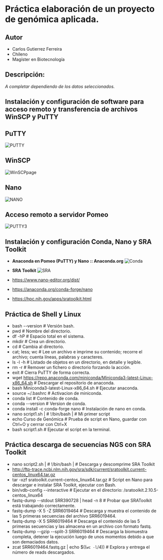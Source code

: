 # Práctica elaboración de un proyecto de genómica aplicada.

## **Autor**
- Carlos Gutierrez Ferreira
- Chileno
- Magíster en Biotecnología

## **Descripción:**  
_A completar dependiendo de los datos seleccionados._








## Instalación y configuración de software para acceso remoto y transferencia de archivos WinSCP y PuTTY

## **PuTTY**
![PUTTY](https://user-images.githubusercontent.com/80927233/119920352-34d03200-bf3a-11eb-815e-ce236832d618.jpg)

## **WinSCP**
![WinSCPpage](https://user-images.githubusercontent.com/80927233/119920551-84aef900-bf3a-11eb-8c0f-fb8a2d486099.jpg)

## **Nano**
![NANO](https://user-images.githubusercontent.com/80927233/119920375-3dc10380-bf3a-11eb-885f-92805dd9d2b1.jpg)

## Acceso remoto a servidor Pomeo

![PUTTY3](https://user-images.githubusercontent.com/80927233/119919416-67792b00-bf38-11eb-8e85-ffe2a8c69777.jpg)

## Instalación y configuración Conda, Nano y SRA Toolkit

- **Anaconda en Pomeo (PuTTY) y Nano :: Anaconda.org**
![Conda](https://user-images.githubusercontent.com/80927233/119927124-d493bd00-bf46-11eb-9bf2-0dfac07f129b.jpg)

- **SRA Toolkit**
![SRA](https://user-images.githubusercontent.com/80927233/119927129-d6f61700-bf46-11eb-9d69-f38b276c9a26.jpg)

- https://www.nano-editor.org/dist/
- https://anaconda.org/conda-forge/nano
- https://hpc.nih.gov/apps/sratoolkit.html

## Práctica de Shell y Linux

- bash --version # Versión bash.
- pwd # Nombre del directorio.
- df -hP # Espacio total en el sistema.
- mkdir # Crea un directorio.
- cd # Cambia al directorio.
- cat; less; wc # Lee un archivo e imprime su contenido; recorre el archivo; cuenta líneas, palabras y caracteres.
- ls -l -h # Listado de objetos en un directorio, en detalle y legible.
- rm -r # Remover un fichero o directorio forzando la acción.
- exit # Cierra PuTTY de forma correcta.
- wget https://repo.anaconda.com/miniconda/Miniconda3-latest-Linux-x86_64.sh # Descargar el repositorio de anaconda.
- bash Miniconda3-latest-Linux-x86_64.sh # Ejecutar anaconda.
- source ~/.bashrc # Activacion de miniconda.
- conda list # Contenido de conda.
- conda --version # Version de conda.
- conda install -c conda-forge nano # Instalación de nano en conda.
- nano script1.sh | # !/bin/bash | # Mi primer script
- echo Curso de Genómica # Prueba de script en Nano, guardar con Ctrl+O y cerrrar con Ctrl+X
- bash script1.sh # Ejecutar el script en la terminal.

## Práctica descarga de secuencias NGS con SRA Toolkit

- nano script2.sh | # !/bin/bash | # Descarga y descomprime SRA Toolkit
- http://ftp-trace.ncbi.nlm.nih.gov/sra/sdk/current/sratoolkit.current-centos_linux64.tar.gz
- tar -xzf sratoolkit.current-centos_linux64.tar.gz # Script en Nano para descargar e instalar SRA Toolkit, ejecutar con Bash.
- bin/vdb-config --interactive # Ejecutar en el directorio: /sratoolkit.2.10.5-centos_linux64
- fastq-dump --stdout SRR390728 | head -n 8 # Probar que SRAToolkit está trabajando correctamente.
- fastq-dump -X 5 -Z SRR6019464 # Descarga y muestra el contenido de las 5 primeras secuencias del archivo SRR6019464.
- fastq-dump -X 5 SRR6019464 # Descarga el contenido de las 5 primeras secuencias y las almacena en un archivo con formato fastq.
- fastq-dump --gzip --split-3 SRR6019464 # Descarga la biomuestra completa, detener la ejecución luego de unos momentos debido a que son demaciados datos.
- zcat SRR6019464.fastq.gz | echo $((`wc -l`/4)) # Explora y entrega el número de reads descargados.
